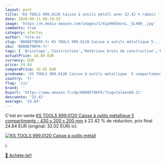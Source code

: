 ```yaml
---
layout: post
title: 'KS TOOLS 999.0120 Caisse à outils métall avec 22.42 % rabais '
date: 2020-09-11 08:19:53
image: 'https://m.media-amazon.com/images/I/41p9045mxnL._SL400_.jpg'
comments: true
category: ofertas
author: 'tole.es'
slug: 'B008ET9KFK-fr KS TOOLS 999.0120 Caisse à outils métallique 5...'
sku: 'B008ET9KFK-fr'
tags: [ 'Bricolage','Construction','Matériaux bruts de construction','Matériel de construction', ]
actualPrice: 24.84 EUR
currency: EUR
price: 24.84
comparePrice: 32.02 EUR
prodname: 'KS TOOLS 999.0120 Caisse à outils métallique  5 compartiments - 430 x 200 x 200 mm'
country: 'fr'
flag: '🇫🇷'
brand: ''
buyurl: 'https://www.amazon.fr/dp/B008ET9KFK/?tag=tolees0d-21'
descuento: '22.42'
average: '24.84'
---
```


C'est en vente [KS TOOLS 999.0120 Caisse à outils métallique  5 compartiments - 430 x 200 x 200 mm](https://www.amazon.fr/dp/B008ET9KFK/?tag=tolees0d-21)  à  22.42 % de réduction, prix final  24.84 EUR (original: 32.02 EUR) ici:

[![KS TOOLS 999.0120 Caisse à outils métall](https://m.media-amazon.com/images/I/41p9045mxnL._SL400_.jpg)](https://www.amazon.fr/dp/B008ET9KFK/?tag=tolees0d-21)

ℹ️:


[🛒 Achète-le!!](https://www.amazon.fr/dp/B008ET9KFK/?tag=tolees0d-21)
